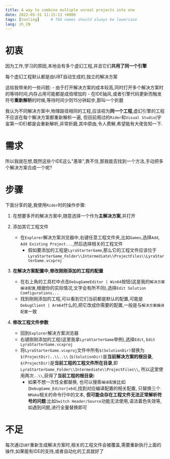 ```yaml
---
title: A way to combine multiple unreal projects into one
date: 2022-05-31 11:15:13 +0800
tags: [tooling]     # TAG names should always be lowercase
lang: zh_CN
---
```


# 初衷

因为工作,学习的原因,本地会有多个虚幻工程,并且它们**共用了同一个引擎**

每个虚幻工程默认都是由UBT自动生成的,独立的解决方案

这给我带来的一些问题:
    - 由于打开解决方案的成本较高,同时打开多个解决方案时的等待时间,内存占用可能都是成倍增加的
    - 在IDE抽风,或者引擎代码更新而触发符号**重新解析**的时候,等待时间少则15分钟起步,那叫一个折磨

我认为不同解决方案中,物理路径相同的工程,应该视为**同一个工程**,虚幻引擎的工程不应该在每个解决方案都重新解析一遍,
但目前用过的`Rider`和`Visual Studio`(宇宙第一IDE)都是会重新解析,非常折磨,其中原由,令人费解,希望能有大佬告知一下.

# 需求
所以我就在想,既然这些个IDE这么"愚笨",靠不住,那我能否找到一个方法,手动把多个解决方案合成一个呢?

# 步骤
下面分享的是,我使用`Rider`时的操作步骤:

1. 在想要多开的解决方案中,随意选择一个作为**主解决方案**,并打开

2. 添加其它工程文件
    - 在`Explorer`解决方案浏览器中,右键任意工程文件夹,比如`Games`,选择`Add`, `Add Existing Project...`,然后选择相关的工程文件
        - 假如要添加的工程是`LyraStarterGame`,那么它的工程文件应该位于`LyraStarterGame_Folder\\Intermediate\\ProjectFiles\\LyraStarterGame.vcxproj`

3. **在解决方案配置中,修改刚刚添加的工程的配置**
    - 在右上角的工具栏中点击`DebugGameEditor | Win64`按钮(这是我的``解决方案编译配置``,根据你的实际情况,文字会有所不同),选择`Edit Solution Comfigurations...`
    - 找到刚刚添加的工程,可以看到它们当前都是默认的配置,可能是`DebugClient | Arm64`什么的,把它改成你需要的配置,一般是与`解决方案编译配置`一致

4. **修改工程文件参数**
    - 回到`Explorer`解决方案浏览器
    - 右键刚刚添加的工程(这里我拿`LyraStarterGame`举例),选择`Edit`, `Edit LyraStarterGame.vcxproj`
    - 将`LyraStarterGame.vcxproj`文件中所有`$(SolutionDir)`替换为`$(ProjectDir)..\\..\\` (`$(SolutionDir)`是**当前解决方案的根目录**, `$(ProjectDir)`是**当前工程的工程文件所在目录**,即`LyraStarterGame_Folder\\Intermediate\\ProjectFiles\\`, 所以这里使用两次`..\\`,获得了**当前工程的根目录**)
        - 如果不想一次性全都替换, 也可以搜索`编译配置`比如(`DebugGame_Editor|x64`),找到对应编译配置的相关配置, 只替换三个`NMake`相关的命令行中的文本, **但可能会存在工程文件无法正常解析符号的问题**:比如`Switch Header/Source`功能无法使用,语法着色失效等,如遇到问题,进行全量替换即可

# 不足
每次通过`UBT`重新生成解决方案时,相关的工程文件会被覆盖,需要重新执行上面的操作,如果能有IDE的支持,或者自动化的工具就好了
